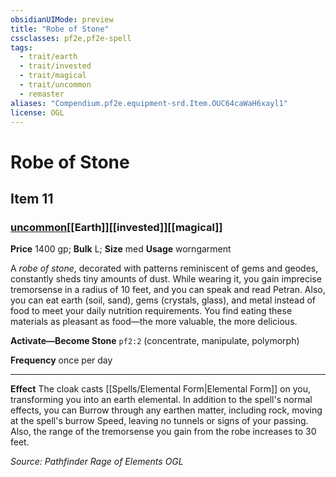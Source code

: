 ```yaml
---
obsidianUIMode: preview
title: "Robe of Stone"
cssclasses: pf2e,pf2e-spell
tags:
  - trait/earth
  - trait/invested
  - trait/magical
  - trait/uncommon
  - remaster
aliases: "Compendium.pf2e.equipment-srd.Item.OUC64caWaH6xayl1"
license: OGL
---
```

# Robe of Stone
## Item 11
### [uncommon](uncommon "Uncommon Rarity Trait")[[Earth]][[invested]][[magical]]


**Price** 1400 gp; 
**Bulk** L; **Size** med
**Usage** worngarment

A _robe of stone_, decorated with patterns reminiscent of gems and geodes, constantly sheds tiny amounts of dust. While wearing it, you gain imprecise tremorsense in a radius of 10 feet, and you can speak and read Petran. Also, you can eat earth (soil, sand), gems (crystals, glass), and metal instead of food to meet your daily nutrition requirements. You find eating these materials as pleasant as food—the more valuable, the more delicious.

**Activate—Become Stone** `pf2:2` (concentrate, manipulate, polymorph)

**Frequency** once per day

* * *

**Effect** The cloak casts [[Spells/Elemental Form|Elemental Form]] on you, transforming you into an earth elemental. In addition to the spell's normal effects, you can Burrow through any earthen matter, including rock, moving at the spell's burrow Speed, leaving no tunnels or signs of your passing. Also, the range of the tremorsense you gain from the robe increases to 30 feet.

*Source: Pathfinder Rage of Elements*
*OGL*